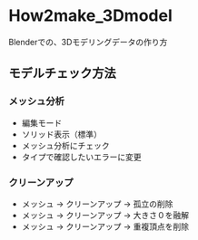# How2make_3Dmodel
Blenderでの、3Dモデリングデータの作り方

## モデルチェック方法

### メッシュ分析
- 編集モード
- ソリッド表示（標準）
- メッシュ分析にチェック
- タイプで確認したいエラーに変更

### クリーンアップ
- メッシュ -> クリーンアップ -> 孤立の削除
- メッシュ -> クリーンアップ -> 大きさ０を融解
- メッシュ -> クリーンアップ -> 重複頂点を削除
